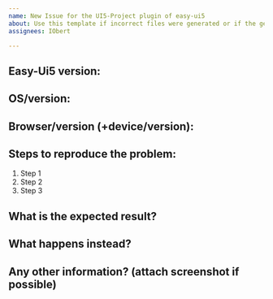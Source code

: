 ```yaml
---
name: New Issue for the UI5-Project plugin of easy-ui5
about: Use this template if incorrect files were generated or if the generated project doesn't work.
assignees: IObert

---
```


## Easy-Ui5 version:

## OS/version:

## Browser/version (+device/version):

## Steps to reproduce the problem:

1. Step 1
2. Step 2
3. Step 3

## What is the expected result?

## What happens instead?

## Any other information? (attach screenshot if possible)
